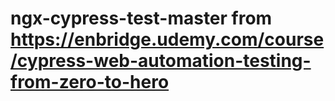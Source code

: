 # ngx-cypress-test-master from https://enbridge.udemy.com/course/cypress-web-automation-testing-from-zero-to-hero
